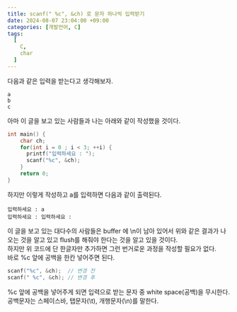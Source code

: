 ```yaml
---
title: scanf(" %c", &ch) 로 문자 하나씩 입력받기
date: 2024-08-07 23:04:00 +09:00
categories: [개발언어, C]
tags:
  [
    C,
    char
  ]
---
```


다음과 같은 입력을 받는다고 생각해보자.
```
a
b
c
```
아마 이 글을 보고 있는 사람들과 나는 아래와 같이 작성했을 것이다.

```c
int main() {
    char ch;
    for(int i = 0 ; i < 3; ++i) {
      printf("입력하세요 : ");
      scanf("%c", &ch);
    }
    return 0;
}
```
하지만 이렇게 작성하고 a를 입력하면 다음과 같이 출력된다.

```
입력하세요 : a
입력하세요 : 입력하세요 :
```

이 글을 보고 있는 대다수의 사람들은 buffer 에 \n이 남아 있어서 위와 같은 결과가 나오는 것을 알고 있고 flush를 해줘야 한다는 것을 알고 있을 것이다.<br>
하지만 위 코드에 단 한글자만 추가하면  그런 번거로운 과정을 작성할 필요가 없다.<br>
바로 %c 앞에 공백을 한칸 넣어주면 된다.<br>

```c
scanf("%c", &ch);  // 변경 전
scanf(" %c", &ch); // 변경 후
```
%c 앞에 공백을 넣어주게 되면 입력으로 받는 문자 중 white space(공백)을 무시한다. 공백문자는 스페이스바, 탭문자(\t), 개행문자(\n)를 말한다.<br>
